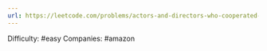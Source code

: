 ```yaml
---
url: https://leetcode.com/problems/actors-and-directors-who-cooperated-at-least-three-times
---
```


Difficulty: #easy
Companies: #amazon